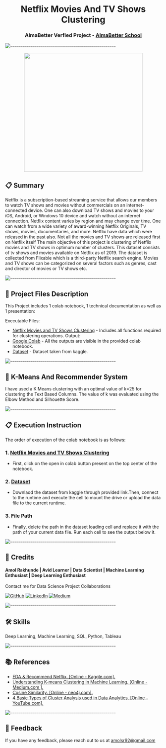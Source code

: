 <h1 align="center"> Netflix Movies And TV Shows Clustering </h1>
<h3 align="center"> AlmaBetter Verfied Project - <a href="https://www.almabetter.com/"> AlmaBetter School </a> </h5>

![-----------------------------------------------------](https://raw.githubusercontent.com/andreasbm/readme/master/assets/lines/rainbow.png)
<p align="center"> 
<img src="https://t-mobile.scene7.com/is/image/Tmusprod/netflix-hero.desktop?wid=1280&hei=360&fmt=png-alpha" height="382px">
</p>

## 📋 Summary
Netflix is a subscription-based streaming service that allows our members to watch TV shows and movies without commercials on an internet-connected device. One can also download TV shows and movies to your iOS, Android, or Windows 10 device and watch without an internet connection. Netflix content varies by region and may change over time. One can watch from a wide variety of award-winning Netflix Originals, TV shows, movies, documentaries, and more. Netflix have data which were released in the past also. Not all the movies and TV shows are released first on Netflix itself The main objective of this project is clustering of Netflix movies and TV shows in optimum number of clusters. This dataset consists of tv shows and movies available on Netflix as of 2019. The dataset is collected from Flixable which is a third-party Netflix search engine. Movies and TV shows can be categorized on several factors such as genres, cast and director of movies or TV shows etc.

![-----------------------------------------------------](https://raw.githubusercontent.com/andreasbm/readme/master/assets/lines/rainbow.png)
##  💾 Project Files Description

This Project includes 1 colab notebook, 1 technical documentation as well as 1 presentation:

Executable Files:
- [Netflix Movies and TV Shows Clustering](https://github.com/Amolrakhunde/Netflix-Movies-And-TV-Shows-Clustering/blob/main/Netflix_Movies_And_TV_Shows_Clusterig_Amol.ipynb) - Includes all functions required for clustering operations.
Output:
- [Google Colab](https://github.com/Amolrakhunde/Netflix-Movies-And-TV-Shows-Clustering/blob/main/Netflix_Movies_And_TV_Shows_Clusterig_Amol.ipynb) - All the outputs are visible in the provided colab notebook.
- [Dataset](https://www.kaggle.com/shivamb/netflix-shows) - Dataset taken from kaggle.

![-----------------------------------------------------](https://raw.githubusercontent.com/andreasbm/readme/master/assets/lines/rainbow.png)
## 📖 K-Means And Recommender System

I have used a K Means clustering with an optimal value of k=25 for clustering the Text Based Columns. The value of k was evaluated using the Elbow Method and Silhouette Score.

![-----------------------------------------------------](https://raw.githubusercontent.com/andreasbm/readme/master/assets/lines/rainbow.png)
## 📋 Execution Instruction

The order of execution of the colab notebook is as follows:



 ### 1. [Netflix Movies and TV Shows Clustering](https://github.com/Amolrakhunde/Netflix-Movies-And-TV-Shows-Clustering/blob/main/Netflix_Movies_And_TV_Shows_Clusterig_Amol.ipynb) 
- First, click on the open in colab button present on the top center of the notebook.

### 2. [Dataset](https://www.kaggle.com/shivamb/netflix-shows)
- Downlaod the dataset from kaggle through provided link.Then, connect to the runtime and execute the cell to mount the drive or upload the data file to the current runtime.

### 3. File Path
- Finally, delete the path in the dataset loading cell and replace it with the path of your current data file. Run each cell to see the output below it.

![-----------------------------------------------------](https://raw.githubusercontent.com/andreasbm/readme/master/assets/lines/rainbow.png)
## 🔗 Credits
#### Amol Rakhunde | Avid Learner | Data Scientist | Machine Learning Enthusiast | Deep Learning Enthusiast

Contact me for Data Science Project Collaborations

[![GitHub](https://img.shields.io/badge/my_portfolio-000?style=for-the-badge&logo=ko-fi&logoColor=white)](https://github.com/Amolrakhunde)
[![LinkedIn](https://img.shields.io/badge/linkedin-0A66C2?style=for-the-badge&logo=linkedin&logoColor=white)](https://www.linkedin.com/in/amol-rakhunde/)
[![Medium](https://img.shields.io/badge/Medium-1DA1F2?style=for-the-badge&logo=medium&logoColor=white)](https://medium.com/@amol_rakhunde)

![-----------------------------------------------------](https://raw.githubusercontent.com/andreasbm/readme/master/assets/lines/rainbow.png)
## 🛠 Skills
Deep Learning, Machine Learning, SQL, Python, Tableau

![-----------------------------------------------------](https://raw.githubusercontent.com/andreasbm/readme/master/assets/lines/rainbow.png)
## 📚 References

- [EDA & Recommend Netflix. [Online - Kaggle.com].](https://www.kaggle.com/poolkit/eda-recommend-netflix)
- [Understanding K-means Clustering in Machine Learning. [Online - Medium.com ].](https://towardsdatascience.com/understanding-k-means-clustering-in-machine-learning-6a6e67336aa1)
- [Cosine Similarity. [Online - neo4j.com].](https://neo4j.com/docs/graph-data-science/current/alpha-algorithms/cosine/#:~:text=Cosine%20similarity%20is%20the%20cosine,'%20lengths%20(or%20magnitudes))
- [4 Basic Types of Cluster Analysis used in Data Analytics. [Online - YouTube.com].](https://www.youtube.com/watch?v=Se28XHI2_xE)

![-----------------------------------------------------](https://raw.githubusercontent.com/andreasbm/readme/master/assets/lines/rainbow.png)
## 📜 Feedback

If you have any feedback, please reach out to us at amolsr92@gmail.com

